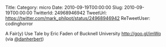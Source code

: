 Title: 
Category: micro
Date: 2010-09-19T00:00:00
Slug: 2010-09-19T00:00:00
TwitterId: 24968946942
TweetUrl: https://twitter.com/mark_philpot/status/24968946942
ReTweetUser: codinghorror

<i class="fa fa-retweet" aria-hidden="true"></i> A Fair(y) Use Tale by Eric Faden of Bucknell University http://goo.gl/imWq (via [@danherbert](https://twitter.com/danherbert))